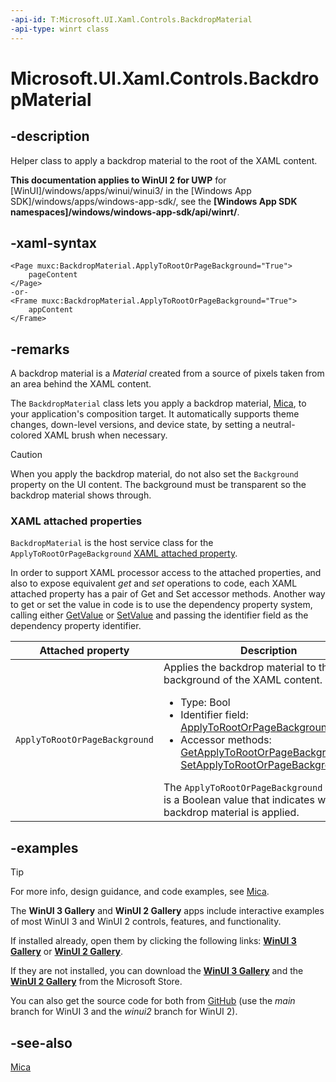 ```yaml
---
-api-id: T:Microsoft.UI.Xaml.Controls.BackdropMaterial
-api-type: winrt class
---
```


# Microsoft.UI.Xaml.Controls.BackdropMaterial

<!--
public class BackdropMaterial : Windows.UI.Xaml.DependencyObject
-->

## -description

Helper class to apply a backdrop material to the root of the XAML content.

**This documentation applies to WinUI 2 for UWP** for [WinUI]/windows/apps/winui/winui3/ in the [Windows App SDK]/windows/apps/windows-app-sdk/, see the **[Windows App SDK namespaces]/windows/windows-app-sdk/api/winrt/**.

## -xaml-syntax

```xaml
<Page muxc:BackdropMaterial.ApplyToRootOrPageBackground="True">
    pageContent
</Page>
-or-
<Frame muxc:BackdropMaterial.ApplyToRootOrPageBackground="True">
    appContent
</Frame>
```

## -remarks

A backdrop material is a _Material_ created from a source of pixels taken from an area behind the XAML content.

The `BackdropMaterial` class lets you apply a backdrop material, [Mica](/windows/apps/design/style/mica), to your application's composition target. It automatically supports theme changes, down-level versions, and device state, by setting a neutral-colored XAML brush when necessary.

> [!CAUTION]
> When you apply the backdrop material, do not also set the `Background` property on the UI content. The background must be transparent so the backdrop material shows through.

### XAML attached properties

`BackdropMaterial` is the host service class for the `ApplyToRootOrPageBackground` [XAML attached property](/windows/uwp/xaml-platform/attached-properties-overview).

In order to support XAML processor access to the attached properties, and also to expose equivalent _get_ and _set_ operations to code, each XAML attached property has a pair of Get and Set accessor methods. Another way to get or set the value in code is to use the dependency property system, calling either [GetValue](/uwp/api/windows.ui.xaml.dependencyobject.getvalue(windows.ui.xaml.dependencyproperty)) or [SetValue](/uwp/api/windows.ui.xaml.dependencyobject.setvalue(windows.ui.xaml.dependencyproperty,system.object)) and passing the identifier field as the dependency property identifier.

| Attached property | Description |
| - | - |
| `ApplyToRootOrPageBackground` | Applies the backdrop material to the root or background of the XAML content.<ul><li>Type: Bool</li><li>Identifier field: <a href="backdropmaterial_applytorootorpagebackgroundproperty.md">ApplyToRootOrPageBackgroundProperty</a></li><li>Accessor methods: <a href="backdropmaterial_getapplytorootorpagebackground_1267516499.md">GetApplyToRootOrPageBackground</a>, <a href="backdropmaterial_setapplytorootorpagebackground_816395559.md">SetApplyToRootOrPageBackground</a></li></ul> The `ApplyToRootOrPageBackground` property is a Boolean value that indicates whether the backdrop material is applied. |

## -examples

> [!TIP]
> For more info, design guidance, and code examples, see [Mica](/windows/uwp/design/style/mica.md).
>
> The **WinUI 3 Gallery** and **WinUI 2 Gallery** apps include interactive examples of most WinUI 3 and WinUI 2 controls, features, and functionality.
>
> If installed already, open them by clicking the following links: [**WinUI 3 Gallery**](winui3gallery:) or [**WinUI 2 Gallery**](winui2gallery:).
>
> If they are not installed, you can download the [**WinUI 3 Gallery**](https://www.microsoft.com/store/productId/9P3JFPWWDZRC) and the [**WinUI 2 Gallery**](https://www.microsoft.com/store/productId/9MSVH128X2ZT) from the Microsoft Store.
>
> You can also get the source code for both from [GitHub](https://github.com/Microsoft/WinUI-Gallery) (use the *main* branch for WinUI 3 and the *winui2* branch for WinUI 2).

## -see-also

[Mica](/windows/apps/design/style/mica)
